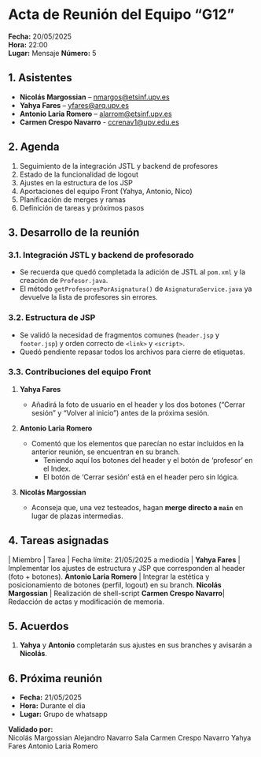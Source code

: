 # Acta de Reunión del Equipo “G12”

**Fecha:** 20/05/2025  
**Hora:** 22:00  
**Lugar:** Mensaje
**Número:** 5

## 1. Asistentes
- **Nicolás Margossian** – nmargos@etsinf.upv.es  
- **Yahya Fares** – yfares@arq.upv.es  
- **Antonio Laria Romero** – alarrom@etsinf.upv.es
- **Carmen Crespo Navarro** - ccrenav1@upv.edu.es 

## 2. Agenda
1. Seguimiento de la integración JSTL y backend de profesores  
2. Estado de la funcionalidad de logout  
3. Ajustes en la estructura de los JSP  
4. Aportaciones del equipo Front (Yahya, Antonio, Nico)  
5. Planificación de merges y ramas  
6. Definición de tareas y próximos pasos  

## 3. Desarrollo de la reunión

### 3.1. Integración JSTL y backend de profesorado
- Se recuerda que quedó completada la adición de JSTL al `pom.xml` y la creación de `Profesor.java`.  
- El método `getProfesoresPorAsignatura()` de `AsignaturaService.java` ya devuelve la lista de profesores sin errores.

### 3.2. Estructura de JSP
- Se validó la necesidad de fragmentos comunes (`header.jsp` y `footer.jsp`) y orden correcto de `<link>` y `<script>`.  
- Quedó pendiente repasar todos los archivos para cierre de etiquetas.

### 3.3. Contribuciones del equipo Front
1. **Yahya Fares**  
   -  Añadirá la foto de usuario en el header y los dos botones (“Cerrar sesión” y “Volver al inicio”) antes de la próxima sesión.

2. **Antonio Laria Romero**  
   - Comentó que los elementos que parecían no estar incluidos en la anterior reunión, se encuentran en su branch.
     - Teniendo aquí los botones del header y el botón de ‘profesor’ en el Index.  
     - El botón de ‘Cerrar sesión’ está en el header pero sin lógica.

3. **Nicolás Margossian**  
   - Aconseja que, una vez testeados, hagan **merge directo a `main`** en lugar de plazas intermedias.

## 4. Tareas asignadas

| Miembro                | Tarea                                          | Fecha límite: 21/05/2025 a mediodía    |
**Yahya Fares**          | Implementar los ajustes de estructura y JSP que corresponden al header (foto + botones).
**Antonio Laria Romero** | Integrar la estética y posicionamiento de botones (perfil, logout) en su branch. 
**Nicolás Margossian**   | Realización de shell-script
**Carmen Crespo Navarro**| Redacción de actas y modificación de memoria.

## 5. Acuerdos

1. **Yahya** y **Antonio** completarán sus ajustes en sus branches y avisarán a **Nicolás**.   

## 6. Próxima reunión

- **Fecha:** 21/05/2025  
- **Hora:** Durante el dia 
- **Lugar:** Grupo de whatsapp

**Validado por:**  
Nicolás Margossian
Alejandro Navarro Sala
Carmen Crespo Navarro
Yahya Fares
Antonio Laria Romero  
